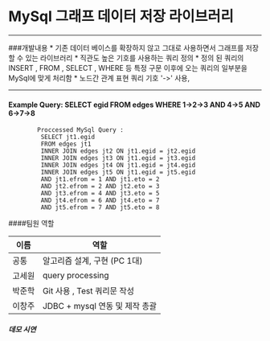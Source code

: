 # MySql 그래프 데이터 저장 라이브러리
---
###개발내용
    * 기존 데이터 베이스를 확장하지 않고 그대로 사용하면서 그래프를 저장할 수 있는 라이브러리 
    * 직관도 높은 기호를 사용하는 쿼리 정의
    * 정의 된 쿼리의 INSERT , FROM , SELECT , WHERE 등 특정 구문 이후에 오는 쿼리의 일부분을 MySql에 맞게 처리함 
    * 노드간 관계 표현 쿼리 기호 '->' 사용, 

---

#### Example Query: SELECT egid FROM edges WHERE 1->2->3 AND 4->5 AND 6->7->8
```vim
        Proccessed MySql Query :
         SELECT jt1.egid
         FROM edges jt1 
         INNER JOIN edges jt2 ON jt1.egid = jt2.egid 
         INNER JOIN edges jt3 ON jt1.egid = jt3.egid 
         INNER JOIN edges jt4 ON jt1.egid = jt4.egid 
         INNER JOIN edges jt5 ON jt1.egid = jt5.egid 
         AND jt1.efrom = 1 AND jt1.eto = 2 
         AND jt2.efrom = 2 AND jt2.eto = 3 
         AND jt3.efrom = 4 AND jt3.eto = 5 
         AND jt4.efrom = 6 AND jt4.eto = 7 
         AND jt5.efrom = 7 AND jt5.eto = 8 
```

####팀원 역할

| 이름   | 역할                                   |
| ------ | -------------------------------------- |
| 공통   | 알고리즘 설계, 구현 (PC 1대)           |
| 고세원 | query processing                       |
| 박준학 | Git 사용 , Test 쿼리문 작성            |
| 이창주 | JDBC + mysql 연동 및 제작 총괄         |
        
        
##### 데모 시연
